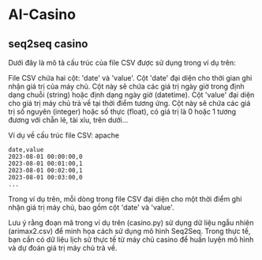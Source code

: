 # AI-Casino
seq2seq casino
--------
Dưới đây là mô tả cấu trúc của file CSV được sử dụng trong ví dụ trên:

File CSV chứa hai cột: 'date' và 'value'.
Cột 'date' đại diện cho thời gian ghi nhận giá trị của máy chủ. Cột này sẽ chứa các giá trị ngày giờ trong định dạng chuỗi (string) hoặc định dạng ngày giờ (datetime).
Cột 'value' đại diện cho giá trị máy chủ trả về tại thời điểm tương ứng. Cột này sẽ chứa các giá trị số nguyên (integer) hoặc số thực (float), có giá trị là 0 hoặc 1 tương đương với chẵn lẻ, tài xỉu, trên dưới...

Ví dụ về cấu trúc file CSV:
apache
`````
date,value
2023-08-01 00:00:00,0
2023-08-01 00:01:00,1
2023-08-01 00:02:00,1
2023-08-01 00:03:00,0
...
`````
Trong ví dụ trên, mỗi dòng trong file CSV đại diện cho một thời điểm ghi nhận giá trị máy chủ, bao gồm cột 'date' và 'value'.

Lưu ý rằng đoạn mã trong ví dụ trên (casino.py) sử dụng dữ liệu ngẫu nhiên (arimax2.csv) để minh họa cách sử dụng mô hình Seq2Seq. Trong thực tế, bạn cần có dữ liệu lịch sử thực tế từ máy chủ casino để huấn luyện mô hình và dự đoán giá trị máy chủ trả về.
